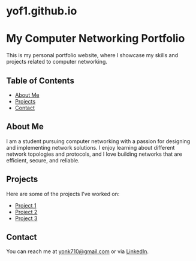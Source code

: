 # yof1.github.io
# My Computer Networking Portfolio

This is my personal portfolio website, where I showcase my skills and projects related to computer networking.

## Table of Contents

- [About Me](#about-me)
- [Projects](#projects)
- [Contact](#contact)

## About Me

I am a student pursuing computer networking with a passion for designing and implementing network solutions. I enjoy learning about different network topologies and protocols, and I love building networks that are efficient, secure, and reliable.

## Projects

Here are some of the projects I've worked on:

- [Project 1](#)
- [Project 2](#)
- [Project 3](#)

## Contact

You can reach me at yonk710@gmail.com or via [LinkedIn](https://www.linkedin.com/in/myprofile).
